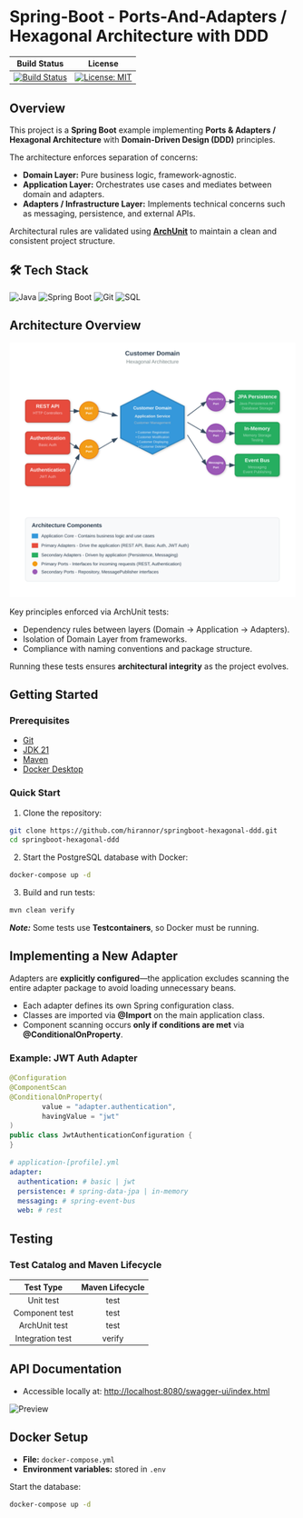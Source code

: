 # Spring-Boot - Ports-And-Adapters / Hexagonal Architecture with DDD

|Build Status|License|
|------------|-------|
|[![Build Status](https://img.shields.io/github/actions/workflow/status/hirannor/springboot-hexagonal-ddd/.github/workflows/maven.yml)](https://github.com/hirannor/springboot-hexagonal-ddd/actions/workflows/maven.yml)|[![License: MIT](https://img.shields.io/badge/License-MIT-yellow.svg)](https://opensource.org/licenses/MIT)|


## Overview

This project is a **Spring Boot** example implementing **Ports & Adapters / Hexagonal Architecture** with **Domain-Driven Design (DDD)** principles.

The architecture enforces separation of concerns:

* **Domain Layer:** Pure business logic, framework-agnostic.
* **Application Layer:** Orchestrates use cases and mediates between domain and adapters.
* **Adapters / Infrastructure Layer:** Implements technical concerns such as messaging, persistence, and external APIs.

Architectural rules are validated using **[ArchUnit](https://www.archunit.org/)** to maintain a clean and consistent project structure.


## 🛠 Tech Stack

![Java](https://img.shields.io/badge/Java-ED8B00?style=flat\&logo=java\&logoColor=white)
![Spring Boot](https://img.shields.io/badge/Spring%20Boot-6DB33F?style=flat\&logo=spring-boot\&logoColor=white)
![Git](https://img.shields.io/badge/Git-F05032?style=flat\&logo=git\&logoColor=white)
![SQL](https://img.shields.io/badge/SQL-003B57?style=flat\&logo=microsoft-sql-server\&logoColor=white)


## Architecture Overview

![Architecture](img/architecture.svg)

Key principles enforced via ArchUnit tests:

* Dependency rules between layers (Domain → Application → Adapters).
* Isolation of Domain Layer from frameworks.
* Compliance with naming conventions and package structure.

Running these tests ensures **architectural integrity** as the project evolves.


## Getting Started

### Prerequisites

* [Git](https://git-scm.com/downloads)
* [JDK 21](https://adoptium.net/)
* [Maven](https://maven.apache.org/download.cgi)
* [Docker Desktop](https://www.docker.com/products/docker-desktop/)

### Quick Start

1. Clone the repository:

```bash
git clone https://github.com/hirannor/springboot-hexagonal-ddd.git
cd springboot-hexagonal-ddd
```

2. Start the PostgreSQL database with Docker:

```bash
docker-compose up -d
```

3. Build and run tests:

```bash
mvn clean verify
```

***Note:*** Some tests use **Testcontainers**, so Docker must be running.


## Implementing a New Adapter

Adapters are **explicitly configured**—the application excludes scanning the entire adapter package to avoid loading unnecessary beans.

* Each adapter defines its own Spring configuration class.
* Classes are imported via **@Import** on the main application class.
* Component scanning occurs **only if conditions are met** via **@ConditionalOnProperty**.

### Example: JWT Auth Adapter

```java
@Configuration
@ComponentScan
@ConditionalOnProperty(
        value = "adapter.authentication",
        havingValue = "jwt"
)
public class JwtAuthenticationConfiguration {
}

```

```yaml
# application-[profile].yml
adapter:
  authentication: # basic | jwt
  persistence: # spring-data-jpa | in-memory
  messaging: # spring-event-bus
  web: # rest
```

## Testing

### Test Catalog and Maven Lifecycle

|     Test Type    | Maven Lifecycle |
| :--------------: | :-------------: |
|     Unit test    |       test      |
|  Component test  |       test      |
|   ArchUnit test  |       test      |
| Integration test |      verify     |


## API Documentation

* Accessible locally at: [http://localhost:8080/swagger-ui/index.html](http://localhost:8080/swagger-ui/index.html)

![Preview](img/openapi-swagger-ui.PNG)

## Docker Setup

* **File:** `docker-compose.yml`
* **Environment variables:** stored in `.env`

Start the database:

```bash
docker-compose up -d
```
